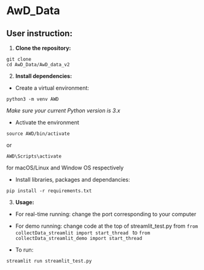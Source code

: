 # AwD_Data

## User instruction:

1. **Clone the repository:**
```
git clone 
cd AwD_Data/AwD_data_v2
```

2. **Install dependencies:**

- Create a virtual environment:
```
python3 -m venv AWD
```
_Make sure your current Python version is 3.x_

- Activate the environment
```
source AWD/bin/activate
```
or
```
AWD\Scripts\activate
```

for macOS/Linux and Window OS respectively


- Install libraries, packages and dependancies:

```
pip install -r requirements.txt
```

3. **Usage:**

- For real-time running: change the port corresponding to your computer
- For demo running: change code at the top of streamlit_test.py 
from 
```from collectData_streamlit import start_thread ``` 
to
```from collectData_streamlit_demo import start_thread ```

- To run:
```
streamlit run streamlit_test.py
```

